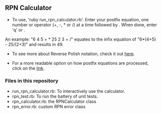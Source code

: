 ## RPN Calculator

* To use, 'ruby run_rpn_calculator.rb'. Enter your postfix equation, one number or operator (+, -, * or /) at a time followed by <return>.
When done, enter 'q' or <ctrl-D>.

An example: "6 4 5 + * 25 2 3 + /" equates to the infix equation of "6*(4+5) - 25/(2+3)" and results in 49.

* To see more about Reverse Polish notation, check it out [here](https://en.wikipedia.org/wiki/Reverse_Polish_notation).

* For a more readable option on how postfix equations are processed, click on the [link](http://www.teach-ict.com/as_as_computing/ocr/H447/F453/3_3_7/revpolish/miniweb/pg2.htm).

### Files in this repository

* run_rpn_calculator.rb: To interactively use the calculator.
* rpn_test.rb: To run the battery of unit tests.
* rpn_calculator.rb: the RPNCalculator class
* rpn_error.rb: custom RPN error class
